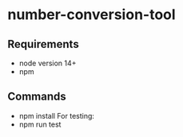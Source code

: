 # number-conversion-tool

## Requirements
* node version 14+
* npm

## Commands
* npm install
For testing:
* npm run test
